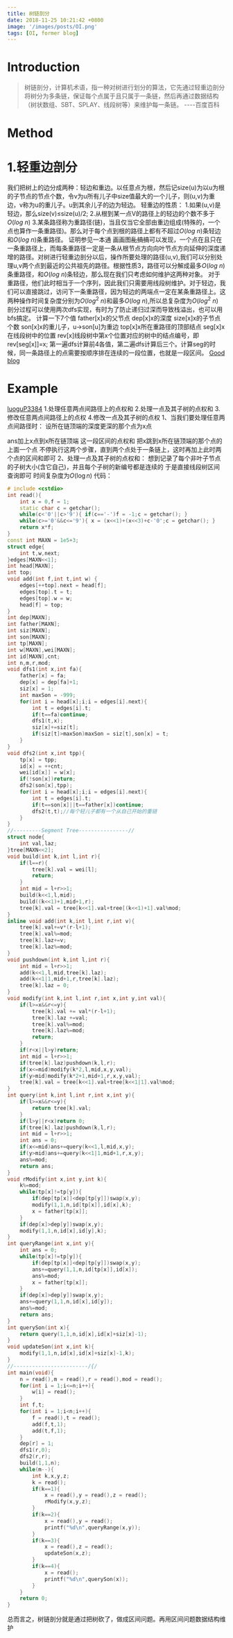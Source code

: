 ```yaml
---
title: 树链剖分
date: 2018-11-25 10:21:42 +0800
image: '/images/posts/OI.png'
tags: [OI, former blog]
---
```


# Introduction
>树链剖分，计算机术语，指一种对树进行划分的算法，它先通过轻重边剖分将树分为多条链，保证每个点属于且只属于一条链，然后再通过数据结构（树状数组、SBT、SPLAY、线段树等）来维护每一条链。                    ----百度百科

# Method
#  1.轻重边剖分
我们把树上的边分成两种：轻边和重边。以任意点为根，然后记size(u)为以u为根的子节点的节点个数，令v为u所有儿子中size值最大的一个儿子，则(u,v)为重边，v称为u的重儿子。u到其余儿子的边为轻边。
轻重边的性质：
1.如果(u,v)是轻边，那么size(v)$\leq$size(u)/2;
2.从根到某一点V的路径上的轻边的个数不多于$O(log\ n)$
3.某条路径称为重路径(链)，当且仅当它全部由重边组成(特殊的，一个点也算作一条重路径)。那么对于每个点到根的路径上都有不超过$O(log\ n)$条轻边和$O(log\ n)$条重路径。
证明参见一本通
画画图~~乱搞搞~~可以发现，一个点在且只在一条重路径上，而每条重路径一定是一条从根节点方向向叶节点方向延伸的深度递增的路径。对树进行轻重边剖分以后，操作所要处理的路径(u,v),我们可以分别处理u,v两个点到最近的公共祖先的路径。根据性质3，路径可以分解成最多$O(log\ n)$条重路径，和$O(log\ n)$条轻边，那么现在我们只考虑如何维护这两种对象。
对于重路径，他们此时相当于一个序列，因此我们只需要用线段树维护。对于轻边，我们可以直接跳过，访问下一条重路径，因为轻边的两端点一定在某条重路径上。这两种操作时间复杂度分别为$O(log^2\ n)$和最多$O(log\ n)$,所以总复杂度为$O(log^2\ n)$
剖分过程可以使用两次dfs实现，有时为了防止递归过深而导致栈溢出，也可以用bfs搞定。
计算一下7个值
father[x]x的父节点
dep[x]x的深度
size[x]x的子节点个数
son[x]x的重儿子，u->son[u]为重边
top[x]x所在重路径的顶部结点
seg[x]x在线段树中的位置
rev[x]线段树中第x个位置对应的树中的结点编号，即rev[seg[x]]=x;
第一遍dfs计算前4各值，第二遍dfs计算后三个。计算seg的时候，同一条路径上的点需要按顺序排在连续的一段位置，也就是一段区间。
[Good blog](http://www.cnblogs.com/chinhhh/p/7965433.html)
# Example
[luoguP3384](https://www.luogu.org/problemnew/show/P3384)
1.处理任意两点间路径上的点权和
2.处理一点及其子树的点权和
3.修改任意两点间路径上的点权
4.修改一点及其子树的点权
1、当我们要处理任意两点间路径时：
设所在链顶端的深度更深的那个点为x点

ans加上x点到x所在链顶端 这一段区间的点权和
把x跳到x所在链顶端的那个点的上面一个点
不停执行这两个步骤，直到两个点处于一条链上，这时再加上此时两个点的区间和即可
2、处理一点及其子树的点权和：
想到记录了每个非叶子节点的子树大小(含它自己)，并且每个子树的新编号都是连续的
于是直接线段树区间查询即可
时间复杂度为$O(\log n)$
代码：
```cpp
# include <cstdio>
int read(){
    int x = 0,f = 1;
    static char c = getchar();
    while(c<'0'||c>'9'){ if(c=='-')f = -1;c = getchar(); }
    while(c>='0'&&c<='9'){ x = (x<<1)+(x<<3)+c-'0';c = getchar(); }
    return x*f;
}
const int MAXN = 1e5+3;
struct edge{
    int t,w,next;
}edges[MAXN<<1];
int head[MAXN];
int top;
void add(int f,int t,int w) {
    edges[++top].next = head[f];
    edges[top].t = t;
    edges[top].w = w;
    head[f] = top;
}
int dep[MAXN];
int father[MAXN];
int siz[MAXN];
int son[MAXN];
int tp[MAXN];
int w[MAXN],wei[MAXN];
int id[MAXN],cnt;
int n,m,r,mod;
void dfs1(int x,int fa){
    father[x] = fa;
    dep[x] = dep[fa]+1;
    siz[x] = 1;
    int maxSon = -999;
    for(int i = head[x];i;i = edges[i].next){
        int t = edges[i].t;
        if(t==fa)continue;
        dfs1(t,x);
        siz[x]+=siz[t];
        if(siz[t]>maxSon)maxSon = siz[t],son[x] = t;
    }
}
void dfs2(int x,int tpp){
    tp[x] = tpp;
    id[x] = ++cnt;
    wei[id[x]] = w[x];
    if(!son[x])return;
    dfs2(son[x],tpp);
    for(int i = head[x];i;i = edges[i].next){
        int t = edges[i].t;
        if(t==son[x]||t==father[x])continue;
        dfs2(t,t);//每个轻儿子都有一个从自己开始的重链 
    }
}
//---------Segment Tree----------------//
struct node{
    int val,laz;
}tree[MAXN<<2];
void build(int k,int l,int r){
    if(l==r){
        tree[k].val = wei[l];
        return;
    }
    int mid = l+r>>1;
    build(k<<1,l,mid);
    build((k<<1)+1,mid+1,r);
    tree[k].val = tree[k<<1].val+tree[(k<<1)+1].val%mod;
}
inline void add(int k,int l,int r,int v){
	tree[k].val+=v*(r-l+1);
	tree[k].val%=mod;
	tree[k].laz+=v;
	tree[k].laz%=mod;
}
void pushdown(int k,int l,int r){
    int mid = l+r>>1;
	add(k<<1,l,mid,tree[k].laz);
	add(k<<1|1,mid+1,r,tree[k].laz);
	tree[k].laz = 0;
}
void modify(int k,int l,int r,int x,int y,int val){
    if(l>=x&&r<=y){
        tree[k].val += val*(r-l+1);
        tree[k].laz +=val;
        tree[k].val%=mod;
        tree[k].laz%=mod;
		return;
    }
    if(r<x||l>y)return;
    int mid = l+r>>1;
    if(tree[k].laz)pushdown(k,l,r);
    if(x<=mid)modify(k*2,l,mid,x,y,val);
    if(y>mid)modify(k*2+1,mid+1,r,x,y,val);
    tree[k].val = tree[k<<1].val+tree[k<<1|1].val%mod;
}
int query(int k,int l,int r,int x,int y){
    if(l>=x&&r<=y){
        return tree[k].val;
    }
    if(l>y||r<x)return 0;
    if(tree[k].laz)pushdown(k,l,r);
    int mid = l+r>>1;
    int ans = 0;
    if(x<=mid)ans+=query(k<<1,l,mid,x,y);
    if(y>mid)ans+=query(k<<1|1,mid+1,r,x,y);
    ans%=mod;
    return ans;
}
void rModify(int x,int y,int k){
    k%=mod;
    while(tp[x]!=tp[y]){
        if(dep[tp[x]]<dep[tp[y]])swap(x,y);
        modify(1,1,n,id[tp[x]],id[x],k);
        x = father[tp[x]];
    }
    if(dep[x]>dep[y])swap(x,y);
    modify(1,1,n,id[x],id[y],k);
}
int queryRange(int x,int y){
    int ans = 0;
    while(tp[x]!=tp[y]){
        if(dep[tp[x]]<dep[tp[y]])swap(x,y);
        ans+=query(1,1,n,id[tp[x]],id[x]);
        ans%=mod;
        x = father[tp[x]];
    }
    if(dep[x]>dep[y])swap(x,y);
    ans+=query(1,1,n,id[x],id[y]);
    ans%=mod;
    return ans;
}
int querySon(int x){
    return query(1,1,n,id[x],id[x]+siz[x]-1);
}
void updateSon(int x,int k){
    modify(1,1,n,id[x],id[x]+siz[x]-1,k);
}
//------------------------/{/
int main(void){
    n = read(),m = read(),r = read(),mod = read();
    for(int i = 1;i<=n;i++){
        w[i] = read();
    }
    int f,t;
    for(int i = 1;i<n;i++){
        f = read(),t = read();
        add(f,t,1);
        add(t,f,1);
    }
    dep[r] = 1;
    dfs1(r,0);
    dfs2(r,r);
    build(1,1,n);
    while(m--){
        int k,x,y,z;
        k = read();
        if(k==1){
            x = read(),y = read(),z = read();
            rModify(x,y,z);
        }
        if(k==2){
            x = read(),y = read();
            printf("%d\n",queryRange(x,y));
        }
        if(k==3){
            x = read(),z = read();
            updateSon(x,z);
        }
        if(k==4){
            x = read();
            printf("%d\n",querySon(x));
        }
    }
    return 0;
}
```
总而言之，树链剖分就是通过把树砍了，做成区间问题。再用区间问题数据结构维护